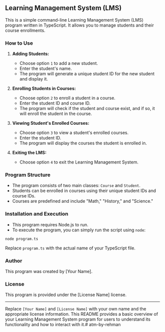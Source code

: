 ##      Learning Management System (LMS)

This is a simple command-line Learning Management System (LMS) program written in TypeScript. It allows you to manage students and their course enrollments.

### How to Use

1. **Adding Students:**
   - Choose option `1` to add a new student.
   - Enter the student's name.
   - The program will generate a unique student ID for the new student and display it.

2. **Enrolling Students in Courses:**
   - Choose option `2` to enroll a student in a course.
   - Enter the student ID and course ID.
   - The program will check if the student and course exist, and if so, it will enroll the student in the course.

3. **Viewing Student's Enrolled Courses:**
   - Choose option `3` to view a student's enrolled courses.
   - Enter the student ID.
   - The program will display the courses the student is enrolled in.

4. **Exiting the LMS:**
   - Choose option `4` to exit the Learning Management System.

### Program Structure

- The program consists of two main classes: `Course` and `Student`.
- Students can be enrolled in courses using their unique student IDs and course IDs.
- Courses are predefined and include "Math," "History," and "Science."

### Installation and Execution

- This program requires Node.js to run.
- To execute the program, you can simply run the script using `node`:

```shell
node program.ts
```

Replace `program.ts` with the actual name of your TypeScript file.

### Author

This program was created by [Your Name].

### License

This program is provided under the [License Name] license.

---

Replace `[Your Name]` and `[License Name]` with your own name and the appropriate license information. This README provides a basic overview of your Learning Management System program for users to understand its functionality and how to interact with it.# atm-by-rehman
